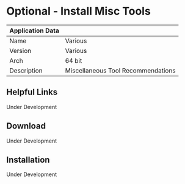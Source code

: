 # Optional - Install Misc Tools

| Application Data ||
| ---| --- |
| Name        | Various |
| Version     | Various |
| Arch        | 64 bit |
| Description | Miscellaneous Tool Recommendations |

## Helpful Links

Under Development

## Download

Under Development

## Installation

Under Development